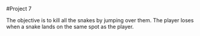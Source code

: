 #Project 7

The objective is to kill all the snakes by jumping over them. The player loses when a snake lands on the same spot as the player. 
